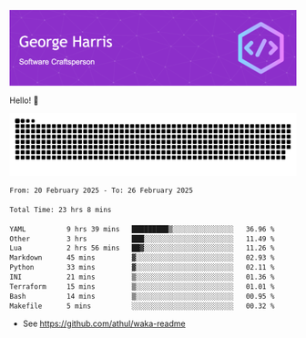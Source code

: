 ![img](./assets/github-header.png)

Hello! :wave:

<div align="center">
  <img  src="https://raw.githubusercontent.com/1999AZZAR/1999AZZAR/readme/resources/grid-snake.svg" alt="snake" />
</div>

<!--START_SECTION:waka-->

```txt
From: 20 February 2025 - To: 26 February 2025

Total Time: 23 hrs 8 mins

YAML          9 hrs 39 mins   █████████▒░░░░░░░░░░░░░░░   36.96 %
Other         3 hrs           ███░░░░░░░░░░░░░░░░░░░░░░   11.49 %
Lua           2 hrs 56 mins   ██▓░░░░░░░░░░░░░░░░░░░░░░   11.26 %
Markdown      45 mins         ▓░░░░░░░░░░░░░░░░░░░░░░░░   02.93 %
Python        33 mins         ▓░░░░░░░░░░░░░░░░░░░░░░░░   02.11 %
INI           21 mins         ▒░░░░░░░░░░░░░░░░░░░░░░░░   01.36 %
Terraform     15 mins         ▒░░░░░░░░░░░░░░░░░░░░░░░░   01.01 %
Bash          14 mins         ▒░░░░░░░░░░░░░░░░░░░░░░░░   00.95 %
Makefile      5 mins          ░░░░░░░░░░░░░░░░░░░░░░░░░   00.32 %
```

<!--END_SECTION:waka-->

- See <https://github.com/athul/waka-readme>
